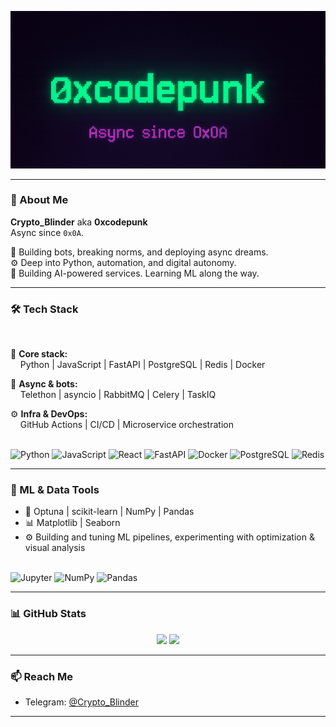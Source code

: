 <p align="center">
  <img src="https://raw.githubusercontent.com/0xcodepunk/0xcodepunk/main/header.png" alt="0xcodepunk banner" />
</p>

---

### 👾 About Me

**Crypto_Blinder** aka **0xcodepunk**  
Async since `0x0A`.

🤖 Building bots, breaking norms, and deploying async dreams.  
⚙️ Deep into Python, automation, and digital autonomy.  
🧠 Building AI-powered services. Learning ML along the way.

---

### 🛠 Tech Stack

<br>

<div align="left">

🧱 **Core stack:**  
&nbsp;&nbsp;&nbsp;&nbsp;Python | JavaScript | FastAPI | PostgreSQL | Redis | Docker

📡 **Async & bots:**  
&nbsp;&nbsp;&nbsp;&nbsp;Telethon | asyncio | RabbitMQ | Celery | TaskIQ

⚙️ **Infra & DevOps:**  
&nbsp;&nbsp;&nbsp;&nbsp;GitHub Actions | CI/CD | Microservice orchestration

</div>

<br>

<div align="left">
  <img src="https://cdn.jsdelivr.net/gh/devicons/devicon/icons/python/python-original.svg" height="30" alt="Python" />
  <img src="https://cdn.jsdelivr.net/gh/devicons/devicon/icons/javascript/javascript-original.svg" height="30" alt="JavaScript" />
  <img src="https://cdn.jsdelivr.net/gh/devicons/devicon/icons/react/react-original.svg" height="30" alt="React" />
  <img src="https://cdn.jsdelivr.net/gh/devicons/devicon/icons/fastapi/fastapi-original.svg" height="30" alt="FastAPI" />
  <img src="https://cdn.jsdelivr.net/gh/devicons/devicon/icons/docker/docker-original.svg" height="30" alt="Docker" />
  <img src="https://cdn.jsdelivr.net/gh/devicons/devicon/icons/postgresql/postgresql-original.svg" height="30" alt="PostgreSQL" />
  <img src="https://cdn.jsdelivr.net/gh/devicons/devicon/icons/redis/redis-original.svg" height="30" alt="Redis" />
</div>

---

### 🧪 ML & Data Tools

- 🧠 Optuna | scikit-learn | NumPy | Pandas  
- 📊 Matplotlib | Seaborn  
- ⚙️ Building and tuning ML pipelines, experimenting with optimization & visual analysis

<br>

<div align="left">
  <img src="https://cdn.jsdelivr.net/gh/devicons/devicon/icons/jupyter/jupyter-original.svg" height="30" alt="Jupyter" />
  <img src="https://cdn.jsdelivr.net/gh/devicons/devicon/icons/numpy/numpy-original.svg" height="30" alt="NumPy" />
  <img src="https://cdn.jsdelivr.net/gh/devicons/devicon/icons/pandas/pandas-original.svg" height="30" alt="Pandas" />
</div>

---

### 📊 GitHub Stats

<p align="center">
  <img src="https://github-readme-stats.vercel.app/api?username=0xcodepunk&show_icons=true&theme=radical&include_all_commits=true&count_private=true&hide_rank=true" height="170" />
  <img src="https://github-readme-stats.vercel.app/api/top-langs/?username=0xcodepunk&layout=compact&theme=radical" height="170"/>
</p>

---

### 📫 Reach Me

- Telegram: [@Crypto_Blinder](https://t.me/Crypto_Blinder)

---
